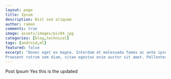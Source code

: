 ```yaml
---
layout: page
title: Ipsum
description: Nisl sed aliquam
author: raman
comments: true
image: assets/images/pic04.jpg
categories: [blog,technical]
tags: [android,ml]
featured: false
excerpt: "Donec eget ex magna. Interdum et malesuada fames ac ante ipsum primis in faucibus. Pellentesque venenatis dolor imperdiet dolor mattis sagittis. 
Praesent rutrum sem diam, vitae egestas enim auctor sit amet. Pellentesque leo mauris, consectetur id ipsum sit amet, fergiat. "
---
```


Post Ipsum
Yes this is the updated